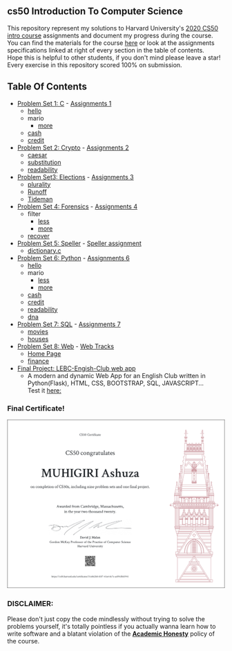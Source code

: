 ## cs50 Introduction To Computer Science

This repository represent my solutions to Harvard University's <a href='https://www.edx.org/course/cs50s-introduction-to-computer-science'>2020 CS50 intro course</a> assignments and document my progress during the course. <br>
You can find the materials for the course <a href='https://cs50.harvard.edu/x/2020/'>here</a> or look at the assignments specifications linked at right of every section in the table of contents. <br>
Hope this is helpful to other students, if you don't mind please leave a star!
Every exercise in this repository scored 100% on submission.

## Table Of Contents

- [Problem Set 1: C](/C/pset1) - <a href='https://cs50.harvard.edu/x/2020/psets/1/'> Assignments 1</a>
  - [hello](/C/pset1/hello)
  - mario
    - [more](/C/pset1/mario)
  - [cash](/C/pset1/cash)
  - [credit](/C/pset1/credit)
- [Problem Set 2: Crypto](/C/pset2) - <a href='https://cs50.harvard.edu/x/2020/psets/2/'> Assignments 2</a>
  - [caesar](/C/pset2/caesar)
  - [substitution](/C/pset2/substitution)
  - [readability](/C/pset2/readability)
- [Problem Set3: Elections](/C/pset3) - <a href='https://cs50.harvard.edu/x/2020/psets/3/'> Assignments 3</a>
  - [plurality](/C/pset3/plurality)
  - [Runoff](/C/pset3/Runoff)
  - [Tideman](/C/pset3/Tideman)
- [Problem Set 4: Forensics](/C/pset4) - <a href='https://cs50.harvard.edu/x/2020/psets/4/'> Assignments 4</a>
  - filter
    - [less](/C/pset4//filter_less)
    - [more](/C/pset4/filter_more)
  - [recover](/C/pset4/recover)
- [Problem Set 5: Speller](/C/pset5/speller) - <a href='https://cs50.harvard.edu/x/2020/psets/5/speller/'> Speller assignment</a>
  - [dictionary.c](/C/pset5/speller/dictionary.c)
- [Problem Set 6: Python](/Python/) - <a href='https://cs50.harvard.edu/x/2020/psets/6/'> Assignments 6</a>
  - [hello](/Python/pset6/hello/)
  - mario
    - [less](/Python/pset6/mario/less)
    - [more](/Python/pset6/mario/more)
  - [cash](/Python/pset6/cash/)
  - [credit](/Python/pset6/credit/)
  - [readability](/Python/pset6/readability/)
  - [dna](/Python/pset6/dna/)
- [Problem Set 7: SQL](/Python/pset7/) - <a href='https://cs50.harvard.edu/x/2020/psets/7/'> Assignments 7</a>
  - [movies](/Python/pset7/movies)
  - [houses](/Python/pset7/houses)
- [Problem Set 8: Web](/Web_Tracks) - <a href='https://cs50.harvard.edu/x/2020/tracks/web/'> Web Tracks</a>
  - [Home Page](/Web_Tracks/homepage)
  - [finance](/Web_Tracks/finance)
- [Final Project: LEBC-Engish-Club web app](https://github.com/Ashuza11/cs50-intro-couse/tree/main/final_project)
  - A modern and dynamic Web App for an English Club  written in Python(Flask), HTML, CSS, BOOTSTRAP, SQL, JAVASCRIPT... <br>
    Test it [here:](#)

### Final Certificate!

![Final Certificate](CS50x.png)

### DISCLAIMER:

Please don't just copy the code mindlessly without trying to solve the problems yourself, it's totally pointless if you actually wanna learn how to write software and a blatant violation of the [**Academic Honesty**](https://docs.cs50.net/2016/fall/syllabus/cs50.html#academic-honesty) policy of the course.
